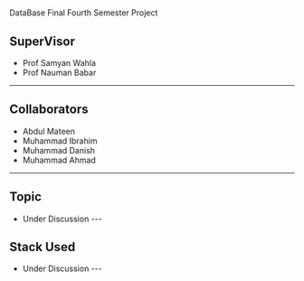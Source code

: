 #

DataBase Final Fourth Semester Project

## SuperVisor

- Prof Samyan Wahla
- Prof Nauman Babar

---

## Collaborators

- Abdul Mateen
- Muhammad Ibrahim
- Muhammad Danish
- Muhammad Ahmad

---

## Topic

- Under Discussion ---

## Stack Used

- Under Discussion ---
